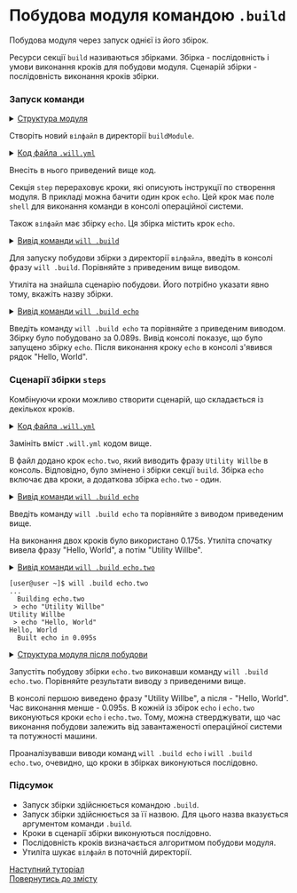 # Побудова модуля командою <code>.build</code>

Побудова модуля через запуск однієї із його збірок.

Ресурси cекції `build` називаються збірками. Збірка - послідовність і умови виконання кроків для побудови модуля. Сценарій збірки - послідовність виконання кроків збірки.  

### Запуск команди

<details>
  <summary><u>Структура модуля</u></summary>

```
buildModule              
     └── .will.yml     

```

</details>

Створіть новий `вілфайл` в директорії `buildModule`.

<details>
  <summary><u>Код файла <code>.will.yml</code></u></summary>

```yaml
about :

    name : buildModule
    description : "Using build command"
    version : 0.0.1
    keywords :
        - willbe

step :

  echo :
    shell : echo "Hello, World!"

build :

  echo:
    steps :
       - echo

```

</details>

Внесіть в нього приведений вище код.  

Секція `step` перераховує кроки, які описують інструкції по створення модуля. В прикладі можна бачити один крок `echo`. Цей крок має поле `shell` для виконання команди в консолі операційної системи.

Також `вілфайл` має збірку `echo`. Ця збірка містить крок `echo`.

<details>
  <summary><u>Вивід команди <code>will .build</code></u></summary>

```
[user@user ~]$ will .build
...
Please specify exactly one build scenario, none satisfies passed arguments

```

</details>

Для запуску побудови збірки з директорії `вілфайла`, введіть в консолі фразу `will .build`. Порівняйте з приведеним вище виводом.

Утиліта на знайшла сценарію побудови. Його потрібно указати явно тому, вкажіть назву збірки.

<details>
  <summary><u>Вивід команди <code>will .build echo</code></u></summary>

```
[user@user ~]$ will .build echo
Command ".build echo"
...
  Building echo
 > echo "Hello, World"
Hello, World
  Built echo.debug in 0.089s

```

</details>

Введіть команду `will .build echo` та порівняйте з приведеним виводом. Збірку було побудовано за 0.089s. Вивід консолі показує, що було запущено збірку `echo`. Після виконання кроку `echo` в консолі з'явився рядок "Hello, World".

### Сценарії збірки `steps`

Комбінуючи кроки можливо створити сценарій, що складається із декількох кроків.

<details>
  <summary><u>Код файла <code>.will.yml</code></u></summary>

```yaml

about :

    name : buildModuleWithCriterion
    description : "Output of various phrases using criterions"
    version : 0.0.1
    keywords :
        - willbe

step :

  echo :
    shell : echo "Hello, World"

  echo.two :
    shell : echo "Utility Willbe"

build :

  echo:
    steps :
       - echo
       - echo.two

  echo.two:
    steps :
       - echo.two

```

</details>

Замініть вміст `.will.yml` кодом вище.

В файл додано крок `echo.two`, який виводить фразу `Utility Willbe` в консоль. Відповідно, було змінено і збірки секції `build`. Збірка `echo` включає два кроки, а додаткова збірка `echo.two` - один.   

<details>
  <summary><u>Вивід команди <code>will .build echo</code></u></summary>

```
[user@user ~]$ will .build echo
...
  Building echo
 > echo "Hello, World"
Hello, World
 > echo "Utility Willbe"
Utility Willbe
  Built echo in 0.175s

```

</details>

Введіть команду `will .build echo` та порівняйте з виводом приведеним вище.

На виконання двох кроків було використано 0.175s. Утиліта спочатку вивела фразу "Hello, World", а потім "Utility Willbe". 

<details>
  <summary><u>Вивід команди <code>will .build echo.two</code></u>


```
[user@user ~]$ will .build echo.two
...
  Building echo.two
 > echo "Utility Willbe"
Utility Willbe
 > echo "Hello, World"
Hello, World
  Built echo in 0.095s

```
</details>
<details>
  <summary><u>Структура модуля після побудови</u></summary>

```
buildModule              
     └── .will.yml     

```

</details>

Запустіть побудову збірки `echo.two` виконавши команду `will .build echo.two`. Порівняйте результати виводу з приведеними вище.  

В консолі першою виведено фразу "Utility Willbe", а після - "Hello, World". Час виконання менше - 0.095s. В кожній із збірок `echo` i `echo.two` виконуються кроки `echo` i `echo.two`. Тому, можна стверджувати, що час виконання побудови залежить від завантаженості операційної системи та потужності машини.

Проаналізувавши виводи команд `will .build echo` i `will .build echo.two`, очевидно, що кроки в збірках виконуються послідовно.

### Підсумок

- Запуск збірки здійснюється командою `.build`.
- Запуск збірки здійснюється за її назвою. Для цього назва вказується аргументом команди `.build`.
- Кроки в сценарії збірки виконуються послідовно.
- Послідовність кроків визначається алгоритмом побудови модуля.
- Утиліта шукає `вілфайл` в поточній директорії.

[Наступний туторіал](StepsPredefined.md)  
[Повернутись до змісту](../README.md#tutorials)
